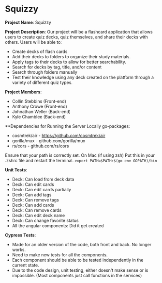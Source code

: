 # Squizzy

**Project Name**: 
Squizzy


**Project Description**:
Our project will be a flashcard application that allows users to create quiz decks, quiz themselves, and share their decks with others. Users will be able to:
 - Create decks of flash cards
 - Add their decks to folders to organize their study materials. 
 - Apply tags to their decks to allow for better searchability. 
 - Search for decks by tag, title, and/or content
 - Search through folders manually
 - Test their knowledge using any deck created on the platform through a variety of different quiz types. 




**Project Members**:
- Collin Stebbins (Front-end)
- Anthony Crowe (Front-end)
- Johnathan Weller (Back-end)
- Kyle Chamblee (Back-end)



**Dependencies for Running the Server Locally
go-packages:
- cosmtrek/air - https://github.com/cosmtrek/air
- gorilla/mux - github.com/gorilla/mux
- rs/cors - github.com/rs/cors

Ensure that your path is correctly set. On Mac (if using zsh) Put this in your .zshrc file and restart the terminal. 
``` export PATH=$PATH:$(go env GOPATH)/bin ```


**Unit Tests**:
- Deck: Can load from deck data
- Deck: Can edit cards
- Deck: Can edit cards partially
- Deck: Can add tags
- Deck: Can remove tags
- Deck: Can add cards
- Deck: Can remove cards
- Deck: Can edit deck name
- Deck: Can change favorite status
- All the angular components: Did it get created

**Cypress Tests**:
- Made for an older version of the code, both front and back. No longer works.
- Need to make new tests for all the components.
- Each component should be able to be tested independently in the current state.
- Due to the code design, unit testing, either doesn't make sense or is impossible. (Most components just call functions in the services)

